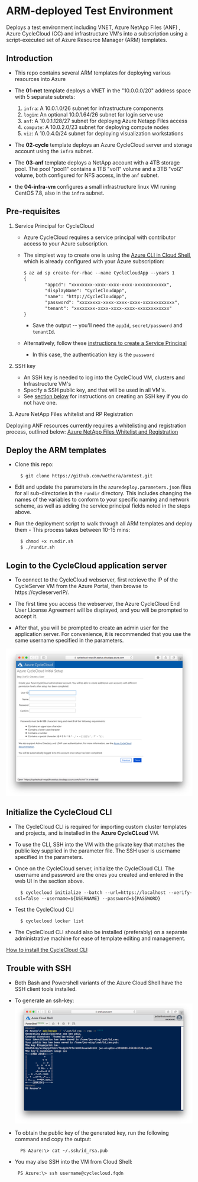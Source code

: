 # ARM-deployed Test Environment 
Deploys a test environment including VNET, Azure NetApp Files (ANF) , Azure CycleCloud (CC) and infrastructure VM's into a subscription using a script-executed set of Azure Resource Manager (ARM) templates.

## Introduction
- This repo contains several ARM templates for deploying various resources into Azure
- The **01-net** template deploys a VNET in the "10.0.0.0/20" address space with 5 separate subnets:

  1. `infra`: A 10.0.1.0/26 subnet for infrastructure components
  2. `login`: An optional 10.0.1.64/26 subnet for login serve use
  3. `anf`: A 10.0.1.128/27 subnet for deployng Azure Netapp Files access
  4. `compute`: A 10.0.2.0/23 subnet for deploying compute nodes
  5. `viz`: A 10.0.4.0/24 subnet for deploying visualization workstations

- The **02-cycle** template deploys an Azure CycleCloud server and storage account using the `infra` subnet.
- The **03-anf** template deploys a NetApp account with a 4TB storage pool. The pool "pool1" contains a 1TB "vol1" volume and a 3TB "vol2" volume, both configured for NFS access, in the `anf` subnet.
- the **04-infra-vm** configures a small infrastructure linux VM runing CentOS 7.8, also in the `infra` subnet.

## Pre-requisites
1. Service Principal for CycleCloud
    - Azure CycleCloud requires a service principal with contributor access to your Azure subscription. 

    - The simplest way to create one is using the [Azure CLI in Cloud Shell](https://shell.azure.com), which is already configured with your Azure subscription:
        ```
        $ az ad sp create-for-rbac --name CycleCloudApp --years 1
        {
                "appId": "xxxxxxxx-xxxx-xxxx-xxxx-xxxxxxxxxxxx",
                "displayName": "CycleCloudApp",
                "name": "http://CycleCloudApp",
                "password": "xxxxxxxx-xxxx-xxxx-xxxx-xxxxxxxxxxxx",
                "tenant": "xxxxxxxx-xxxx-xxxx-xxxx-xxxxxxxxxxxx"
        }
        ```
        - Save the output -- you'll need the `appId`, `secret/password` and `tenantId`. 

    - Alternatively, follow these [instructions to create a Service Principal](https://docs.microsoft.com/en-us/azure/azure-resource-manager/resource-group-create-service-principal-portal) 
        -  In this case, the authentication key is the `password`

2. SSH key

    - An SSH key is needed to log into the CycleCloud VM, clusters and Infrastructure VM's
    - Specify a SSH public key, and that will be used in all VM's. 
    - See [section below](#trouble-with-ssh) for instructions on creating an SSH key if you do not have one.

3. Azure NetApp Files whitelist and RP Registration

Deploying ANF resources currently requires a whitelisting and registration process, outlined below:
[Azure NetApp Files Whitelist and Registration](https://docs.microsoft.com/en-us/azure/azure-netapp-files/azure-netapp-files-register)

## Deploy the ARM templates
* Clone this repo:

        $ git clone https://github.com/wethera/armtest.git

* Edit and update the parameters in the `azuredeploy.parameters.json` files for all sub-directories in the `rundir` directory. This includes changing the names of the variables to conform to your specific naming and network scheme, as well as adding the service principal fields noted in the steps above.

* Run the deployment script to walk through all ARM templates and deploy them - This process takes between 10-15 mins:

        $ chmod +x rundir.sh
        $ ./rundir.sh

## Login to the CycleCloud application server
* To connect to the CycleCloud webserver, first retrieve the IP of the CycleServer VM from the Azure Portal, then browse to https://cycleserverIP/. 

* The first time you access the webserver, the Azure CycleCloud End User License Agreement will be displayed, and you will be prompted to accept it.

* After that, you will be prompted to create an admin user for the application server. For convenience, it is recommended that you use the same username specified in the parameters. 

![createuser](images/cyclecloud-create-user.png)


## Initialize the CycleCloud CLI
* The CycleCloud CLI is required for importing custom cluster templates and projects, and is installed in the **Azure CycleCLoud** VM. 
* To use the CLI, SSH into the VM with the private key that matches the public key supplied in the parameter file. The SSH user is username specified in the parameters.

* Once on the CycleCloud server, initialize the CycleCloud CLI. The username and password are the ones you created and entered in the web UI in the section above.

        $ cyclecloud initialize --batch --url=https://localhost --verify-ssl=false --username=${USERNAME} --password=${PASSWORD}

* Test the CycleCloud CLI

        $ cyclecloud locker list

* The CycleCloud CLI should also be installed (preferably) on a separate administrative machine for ease of template editing and management.

[How to install the CycleCloud CLI](https://docs.microsoft.com/en-us/azure/cyclecloud/how-to/install-cyclecloud-cli?view=cyclecloud-8)


## Trouble with SSH
- Both Bash and Powershell variants of the Azure Cloud Shell have the SSH client tools installed.
- To generate an ssh-key:
![ssh-keygen](images/powershell-ssh-keygen.png)

- To obtain the public key of the generated key, run the following command and copy the output:

        PS Azure:\> cat ~/.ssh/id_rsa.pub

- You may also SSH into the VM from Cloud Shell:

       PS Azure:\> ssh username@cyclecloud.fqdn 

